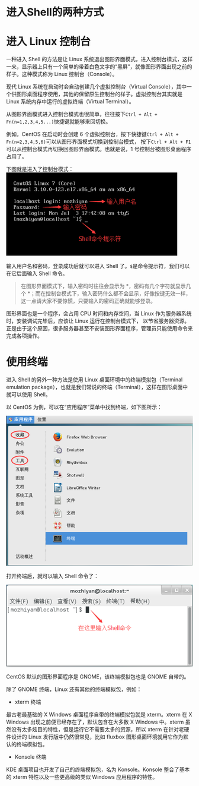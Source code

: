 # 进入Shell的两种方式

# 进入 Linux 控制台
一种进入 Shell 的方法是让 Linux 系统退出图形界面模式，进入控制台模式，这样一来，显示器上只有一个简单的带着白色文字的“黑屏”，就像图形界面出现之前的样子。这种模式称为 Linux 控制台（Console）。

现代 Linux 系统在启动时会自动创建几个虚拟控制台（Virtual Console），其中一个供图形桌面程序使用，其他的保留原生控制台的样子。虚拟控制台其实就是 Linux 系统内存中运行的虚拟终端（Virtual Terminal）。

从图形界面模式进入控制台模式也很简单，往往按下`Ctrl + Alt + Fn(n=1,2,3,4,5...)`快捷键就能够来回切换。

例如，CentOS 在启动时会创建 6 个虚拟控制台，按下快捷键`Ctrl + Alt + Fn(n=2,3,4,5,6)`可以从图形界面模式切换到控制台模式，
按下`Ctrl + Alt + F1`可以从控制台模式再切换回图形界面模式。也就是说，1 号控制台被图形桌面程序占用了。

下图就是进入了控制台模式：
![img.png](img.png)

输入用户名和密码，登录成功后就可以进入 Shell 了。`$`是命令提示符，我们可以在它后面输入 Shell 命令。

> 在图形界面模式下，输入密码时往往会显示为 *，密码有几个字符就显示几个 *；而在控制台模式下，输入密码什么都不会显示，好像按键无效一样，
> 这一点请大家不要惊慌，只要输入的密码正确就能够登录。

图形界面也是一个程序，会占用 CPU 时间和内存空间，当 Linux 作为服务器系统时，安装调试完毕后，应该让 Linux 运行在控制台模式下，
以节省服务器资源。正是由于这个原因，很多服务器甚至不安装图形界面程序，管理员只能使用命令来完成各项操作。

# 使用终端
进入 Shell 的另外一种方法是使用 Linux 桌面环境中的终端模拟包（Terminal emulation package），也就是我们常说的终端（Terminal），这样在图形桌面中就可以使用 Shell。

以 CentOS 为例，可以在“应用程序”菜单中找到终端，如下图所示：

![img_1.png](img_1.png)

打开终端后，就可以输入 Shell 命令了：

![img_2.png](img_2.png)

CentOS 默认的图形界面程序是 GNOME，该终端模拟包也是 GNOME 自带的。

除了 GNOME 终端，Linux 还有其他的终端模拟包，例如：
+ xterm 终端

最古老最基础的 X Windows 桌面程序自带的终端模拟包就是 xterm。xterm 在 X Windows 出现之前便已经存在了，默认包含在大多数 X Windows 中。xterm 虽然没有太多炫目的特性，但是运行它不需要太多的资源，所以 xterm 在针对老硬件设计的 Linux 发行版中仍然很常见，比如 fluxbox 图形桌面环境就用它作为默认的终端模拟包。

+ Konsole 终端

KDE 桌面项目也开发了自己的终端模拟包，名为 Konsole。Konsole 整合了基本的 xterm 特性以及一些更高级的类似 Windows 应用程序的特性。


